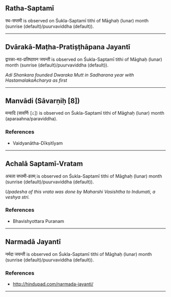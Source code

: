 ## Ratha-Saptamī
रथ-सप्तमी is observed on Śukla-Saptamī tithi of Māghaḥ (lunar) month (sunrise (default)/puurvaviddha (default)).



---
## Dvārakā-Maṭha-Pratiṣṭhāpana Jayantī
द्वारका-मठ-प्रतिष्ठापन जयन्ती is observed on Śukla-Saptamī tithi of Māghaḥ (lunar) month (sunrise (default)/puurvaviddha (default)).

_Adi Shankara founded Dwaraka Mutt in Sadharana year with HastamalakaAcharya as first_

---
## Manvādi (Sāvarṇiḥ [8])
मन्वादि (सावर्णिः [८]) is observed on Śukla-Saptamī tithi of Māghaḥ (lunar) month (aparaahna/paraviddha).


### References
* Vaidyanātha-Dīkṣitīyam


---
## Achalā Saptamī-Vratam
अचला सप्तमी-व्रतम् is observed on Śukla-Saptamī tithi of Māghaḥ (lunar) month (sunrise (default)/puurvaviddha (default)).

_Upadesha of this vrata was done by Maharshi Vasishtha to Indumati, a veshya stri._
### References
* Bhavishyottara Puranam


---
## Narmadā Jayantī
नर्मदा जयन्ती is observed on Śukla-Saptamī tithi of Māghaḥ (lunar) month (sunrise (default)/puurvaviddha (default)).


### References
* http://hindupad.com/narmada-jayanti/


---
